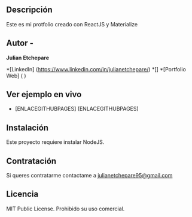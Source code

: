 ## Descripción

Este es mi protfolio creado con ReactJS y Materialize

## Autor -
**Julian Etchepare**

*[LinkedIn] (https://www.linkedin.com/in/julianetchepare/)
*[]
*[Portfolio Web] ( )

## Ver ejemplo en vivo
- [ENLACEGITHUBPAGES] (ENLACEGITHUBPAGES)

## Instalación

Este proyecto requiere instalar NodeJS.

## Contratación

Si queres contratarme contactame a julianetchepare95@gmail.com

## Licencia

MIT Public License.
Prohibido su uso comercial.
